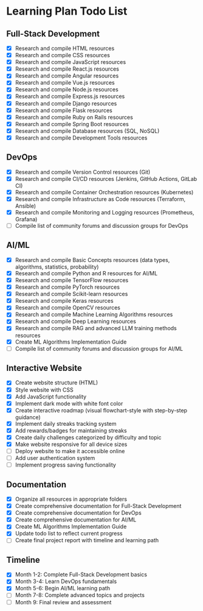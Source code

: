 # Learning Plan Todo List

## Full-Stack Development
- [x] Research and compile HTML resources
- [x] Research and compile CSS resources
- [x] Research and compile JavaScript resources
- [x] Research and compile React.js resources
- [x] Research and compile Angular resources
- [x] Research and compile Vue.js resources
- [x] Research and compile Node.js resources
- [x] Research and compile Express.js resources
- [x] Research and compile Django resources
- [x] Research and compile Flask resources
- [x] Research and compile Ruby on Rails resources
- [x] Research and compile Spring Boot resources
- [x] Research and compile Database resources (SQL, NoSQL)
- [x] Research and compile Development Tools resources

## DevOps
- [x] Research and compile Version Control resources (Git)
- [x] Research and compile CI/CD resources (Jenkins, GitHub Actions, GitLab CI)
- [x] Research and compile Container Orchestration resources (Kubernetes)
- [x] Research and compile Infrastructure as Code resources (Terraform, Ansible)
- [x] Research and compile Monitoring and Logging resources (Prometheus, Grafana)
- [ ] Compile list of community forums and discussion groups for DevOps

## AI/ML
- [x] Research and compile Basic Concepts resources (data types, algorithms, statistics, probability)
- [x] Research and compile Python and R resources for AI/ML
- [x] Research and compile TensorFlow resources
- [x] Research and compile PyTorch resources
- [x] Research and compile Scikit-learn resources
- [x] Research and compile Keras resources
- [x] Research and compile OpenCV resources
- [x] Research and compile Machine Learning Algorithms resources
- [x] Research and compile Deep Learning resources
- [x] Research and compile RAG and advanced LLM training methods resources
- [x] Create ML Algorithms Implementation Guide
- [ ] Compile list of community forums and discussion groups for AI/ML

## Interactive Website
- [x] Create website structure (HTML)
- [x] Style website with CSS
- [x] Add JavaScript functionality
- [x] Implement dark mode with white font color
- [x] Create interactive roadmap (visual flowchart-style with step-by-step guidance)
- [x] Implement daily streaks tracking system
- [x] Add rewards/badges for maintaining streaks
- [x] Create daily challenges categorized by difficulty and topic
- [x] Make website responsive for all device sizes
- [ ] Deploy website to make it accessible online
- [ ] Add user authentication system
- [ ] Implement progress saving functionality

## Documentation
- [x] Organize all resources in appropriate folders
- [x] Create comprehensive documentation for Full-Stack Development
- [x] Create comprehensive documentation for DevOps
- [x] Create comprehensive documentation for AI/ML
- [x] Create ML Algorithms Implementation Guide
- [x] Update todo list to reflect current progress
- [ ] Create final project report with timeline and learning path

## Timeline
- [x] Month 1-2: Complete Full-Stack Development basics
- [x] Month 3-4: Learn DevOps fundamentals
- [x] Month 5-6: Begin AI/ML learning path
- [ ] Month 7-8: Complete advanced topics and projects
- [ ] Month 9: Final review and assessment
